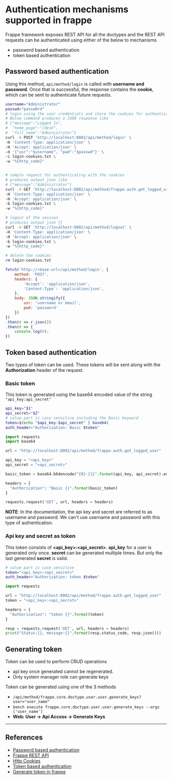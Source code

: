 # Authentication mechanisms supported in frappe

Frappe framework exposes REST API for all the doctypes and the REST API requests can be authenticated using either of the below to mechanisms

* password based authentication
* token based authentication

## Password based authentication

Using this method, `api/method/login` is called with **username and password**. Once that is successful, the response contains the **cookie**, which can be sent to authenticate future requests.

```Bash
username="Administrator"
passwd="passw0rd"
# login using the user credentials and store the cookies for authenticating with future requests
# Below command produces a JSON response like
# {"message":"Logged In",
#  "home_page":"/desk",
#  "full_name":"Administrator"}
curl -X POST 'http://localhost:8002/api/method/login' \
-H 'Content-Type: application/json' \
-H 'Accept: application/json' \
-d '{"usr":"$username", "pwd":"$passwd"}' \
-c login-cookies.txt \
-w "%{http_code}"


# sample request for authenticating with the cookies
# produces output json like
# {"message":"Administrator"}
curl -X GET 'http://localhost:8002/api/method/frappe.auth.get_logged_user' \
-H 'Content-Type: application/json' \
-H 'Accept: application/json' \
-b login-cookies.txt \
-w "%{http_code}"

# logout of the session
# produces output json {}
curl -X GET 'http://localhost:8002/api/method/logout' \
-H 'Content-Type: application/json' \
-H 'Accept: application/json' \
-b login-cookies.txt \
-w "%{http_code}"

# delete the cookies
rm login-cookies.txt
```

```Javascript
fetch('http://<base-url>/api/method/login', {
    method: 'POST',
    headers: {
        'Accept': 'application/json',
        'Content-Type': 'application/json',
    },
    body: JSON.stringify({
        usr: 'username or email',
        pwd: 'password'
    })
})
.then(r => r.json())
.then(r => {
    console.log(r);
})
```

## Token based authentication

Two types of token can be used. These tokens will be sent along with the **Authorization** header of the request.

### Basic token

This token is generated using the base64 encoded value of the string `"api_key:api_secret"`

```Bash
api_key="$1"
api_secret="$2"
# value part is case sensitive including the Basic keyword
token=$(echo "$api_key:$api_secret" | base64)
auth_header="Authorization: Basic $token"
```

```Python
import requests
import base64

url = "http://localhost:8002/api/method/frappe.auth.get_logged_user"

api_key = "<api_key>"
api_secret = "<api_secret>"

basic_token = base64.b64encode("{0}:{1}".format(api_key, api_secret).encode("utf-8"))

headers = {
  "Authorization": "Basic {}".format(basic_token)
}

requests.request('GET', url, headers = headers)
```

**NOTE**: In the documentation, the api key and secret are referred to as username and password. We can't use username and password with this type of authentication.

### Api key and secret as token

This token consists of **<api_key>:<api_secret>**. **api_key** for a user is generated only once. **secret** can be generated multiple times. But only the last generated **secret** is valid.

```Bash
# value part is case sensitive
token="<api_key>:<api_secret>"
auth_header="Authorization: token $token"
```

```Python
import requests

url = "http://localhost:8002/api/method/frappe.auth.get_logged_user"
token = "<api_key>:<api_secret>"

headers = {
  "Authorization": "token {}".format(token)
}

resp = requests.request('GET', url, headers = headers)
print("Status:{}, message:{}".format(resp.status_code, resp.json()))
```

## Generating token

Token can be used to perform CRUD operations

* api key once generated cannot be regenerated.
* Only system manager role can generate keys

Token can be generated using one of the 3 methods

* `/api/method/frappe.core.doctype.user.user.generate_keys?user="user_name"`
* `bench execute frappe.core.doctype.user.user.generate_keys --args ['user_name']`
* **Web: User -> Api Access -> Generate Keys**

---

## References

* [Password based authentication](https://frappe.io/docs/user/en/guides/integration/rest_api/simple_authentication)
* [Frappe REST API](https://frappe.io/docs/user/en/api/rest)
* [Http Cookies](https://ec.haxx.se/http-cookies.html)
* [Token based authentication](https://frappe.io/docs/user/en/guides/integration/rest_api/token_based_authentication)
* [Generate token in frappe](https://frappe.io/docs/user/en/guides/integration/how_to_set_up_token_based_auth)
